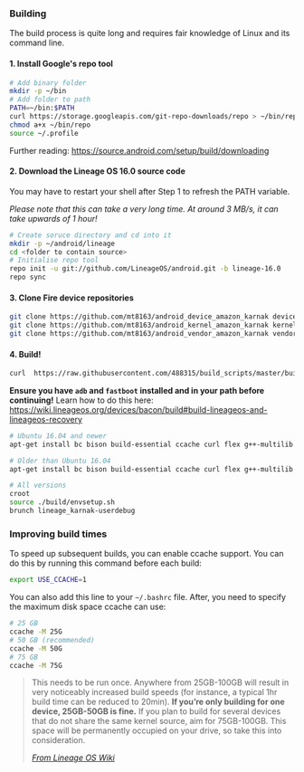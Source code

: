 ### Building

The build process is quite long and requires fair knowledge of Linux and its command line.

#### 1. Install Google's repo tool

```bash
# Add binary folder
mkdir -p ~/bin
# Add folder to path
PATH=~/bin:$PATH
curl https://storage.googleapis.com/git-repo-downloads/repo > ~/bin/repo
chmod a+x ~/bin/repo
source ~/.profile
```

Further reading: https://source.android.com/setup/build/downloading

#### 2. Download the Lineage OS 16.0 source code

You may have to restart your shell after Step 1 to refresh the PATH variable.

*Please note that this can take a very long time. At around 3 MB/s, it can take upwards of 1 hour!*

```bash
# Create soruce directory and cd into it
mkdir -p ~/android/lineage
cd <folder to contain source>
# Initialise repo tool
repo init -u git://github.com/LineageOS/android.git -b lineage-16.0
repo sync
```

#### 3. Clone Fire device repositories

```bash
git clone https://github.com/mt8163/android_device_amazon_karnak device/amazon/karnak
git clone https://github.com/mt8163/android_kernel_amazon_karnak kernel/amazon/karnak
git clone https://github.com/mt8163/android_vendor_amazon_karnak vendor/amazon/karnak
```

#### 4. Build!
```bash
curl  https://raw.githubusercontent.com/488315/build_scripts/master/build.sh > build.sh
```



**Ensure you have `adb` and `fastboot` installed and in your path before continuing!**
Learn how to do this here: https://wiki.lineageos.org/devices/bacon/build#build-lineageos-and-lineageos-recovery

```bash
# Ubuntu 16.04 and newer
apt-get install bc bison build-essential ccache curl flex g++-multilib gcc-multilib git gnupg gperf imagemagick lib32ncurses5-dev lib32readline-dev lib32z1-dev liblz4-tool libncurses5-dev libsdl1.2-dev libssl-dev libwxgtk3.0-dev libxml2 libxml2-utils lzop pngcrush rsync schedtool squashfs-tools xsltproc zip zlib1g-dev

# Older than Ubuntu 16.04
apt-get install bc bison build-essential ccache curl flex g++-multilib gcc-multilib git gnupg gperf imagemagick lib32ncurses5-dev lib32readline-dev lib32z1-dev liblz4-tool libncurses5-dev libsdl1.2-dev libssl-dev libwxgtk2.8-dev libxml2 libxml2-utils lzop pngcrush rsync schedtool squashfs-tools xsltproc zip zlib1g-dev

# All versions
croot
source ./build/envsetup.sh
brunch lineage_karnak-userdebug
```

### Improving build times

To speed up subsequent builds, you can enable ccache support. You can do this by running this command before each build:
```bash
export USE_CCACHE=1
```
You can also add this line to your `~/.bashrc` file. After, you need to specify the maximum disk space ccache can use:
```bash
# 25 GB
ccache -M 25G
# 50 GB (recommended)
ccache -M 50G
# 75 GB
ccache -M 75G
```
> This needs to be run once. Anywhere from 25GB-100GB will result in very noticeably increased build speeds (for instance, a typical 1hr build time can be reduced to 20min). **If you’re only building for one device, 25GB-50GB is fine.** If you plan to build for several devices that do not share the same kernel source, aim for 75GB-100GB. This space will be permanently occupied on your drive, so take this into consideration.
>
> [*From Lineage OS Wiki*](https://wiki.lineageos.org/devices/bacon/build#turn-on-caching-to-speed-up-build)

